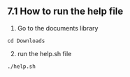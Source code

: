 ## 7.1 How to run the help file
1. Go to the documents library

```
cd Downloads
```
2. run the help.sh file

```
./help.sh
```
